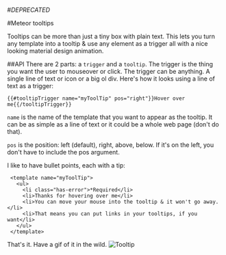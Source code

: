 #*DEPRECATED*

#Meteor tooltips

Tooltips can be more than just a tiny box with plain text. This lets you turn any template into a tooltip & use any element as a trigger
all with a nice looking material design animation.

##API
There are 2 parts: a `trigger` and a `tooltip`. The trigger is the thing you want the user to mouseover or click.
The trigger can be anything. A single line of text or icon or a big ol div. Here's how it looks using a line of text as a trigger:

    {{#tooltipTrigger name="myToolTip" pos="right"}}Hover over me{{/tooltipTrigger}}
    
`name` is the name of the template that you want to appear as the tooltip. It can be as simple as a line of text or it could be a whole web page (don't do that). 

`pos` is the position: left (default), right, above, below. If it's on the left, you don't have to include the pos argument.

I like to have bullet points, each with a tip:
 
     <template name="myToolTip">
       <ul>
         <li class="has-error">*Required</li>
         <li>Thanks for hovering over me</li>
         <li>You can move your mouse into the tooltip & it won't go away.</li>
         <li>That means you can put links in your tooltips, if you want</li>
       </ul>
     </template>
     
 That's it. Have a gif of it in the wild. 
 ![Tooltip](http://i.imgur.com/Afc98Js.gif)
 
 
 
